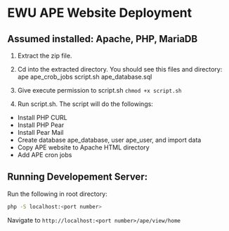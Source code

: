 # EWU APE Website Deployment

## Assumed installed: Apache, PHP, MariaDB

1.	Extract the zip file.
2.	Cd into the extracted directory. You should see this files and directory:
		ape
		ape_crob_jobs
		script.sh
		ape_database.sql

3.	Give execute permission to script.sh
		`chmod +x script.sh`
4.	Run script.sh. The script will do the followings:
-	Install PHP CURL
-	Install PHP Pear
-	Install Pear Mail
-	Create database ape_database, user ape_user, and import data
-	Copy APE website to Apache HTML directory
-	Add APE cron jobs

## Running Developement Server:

Run the following in root directory:
```bash
php -S localhost:<port number>
```
Navigate to `http://localhost:<port number>/ape/view/home`
